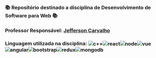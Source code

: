 ### 📚 Repositório destinado a disciplina de Desenvolvimento de Software para Web 📚
###  Professor Responsável: <a href="../../../../jeffersoncarvalho"> Jefferson Carvalho <a/>
### Linguagem utilizada na disciplina: <img align="center" alt="c++" src="https://img.shields.io/badge/JavaScript-F7DF1E?style=for-the-badge&logo=javascript&logoColor=black" /><img align="center" alt="react" src="https://img.shields.io/badge/React-20232A?style=for-the-badge&logo=react&logoColor=61DAFB" /><img align="center" alt="node" src="https://img.shields.io/badge/Node.js-43853D?style=for-the-badge&logo=node.js&logoColor=white" /><img align="center" alt="vue" src="https://img.shields.io/badge/Vue.js-35495E?style=for-the-badge&logo=vue.js&logoColor=4FC08D" /><img align="center" alt="angular" src="https://img.shields.io/badge/Angular-DD0031?style=for-the-badge&logo=angular&logoColor=white" /><img align="center" alt="bootstrap" src="https://img.shields.io/badge/Bootstrap-563D7C?style=for-the-badge&logo=bootstrap&logoColor=white" /><img align="center" alt="redux" src="https://img.shields.io/badge/Redux-593D88?style=for-the-badge&logo=redux&logoColor=white" /><img align="center" alt="mongodb" src="https://img.shields.io/badge/MongoDB-4EA94B?style=for-the-badge&logo=mongodb&logoColor=white" />
